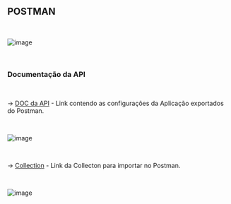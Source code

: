 ## POSTMAN

<br>

![image](https://user-images.githubusercontent.com/60848932/119080814-27aec280-b9d1-11eb-8c38-6bbbddac878b.png)

<br>

###  **Documentação da API**

<br>

&rarr; <a href="https://documenter.getpostman.com/view/13491037/TzRa8Qep#d08ae692-b994-4655-9927-ed65bdabce3e"> DOC da API</a> - Link contendo as configurações da Aplicação exportados do Postman.

<br>

![image](https://user-images.githubusercontent.com/60848932/119080529-9f302200-b9d0-11eb-99af-8e0b57849a5a.png)

<br>

&rarr; <a href="https://www.getpostman.com/collections/505906448da72bda396c"> Collection</a> - Link da Collecton para importar no Postman.

<br>

![image](https://user-images.githubusercontent.com/60848932/119080376-55dfd280-b9d0-11eb-9179-5b75f00977ee.png)

<br>